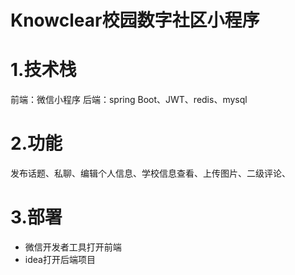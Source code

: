 # Knowclear校园数字社区小程序
# 1.技术栈
前端：微信小程序
后端：spring Boot、JWT、redis、mysql
# 2.功能
发布话题、私聊、编辑个人信息、学校信息查看、上传图片、二级评论、
# 3.部署
* 微信开发者工具打开前端
* idea打开后端项目
